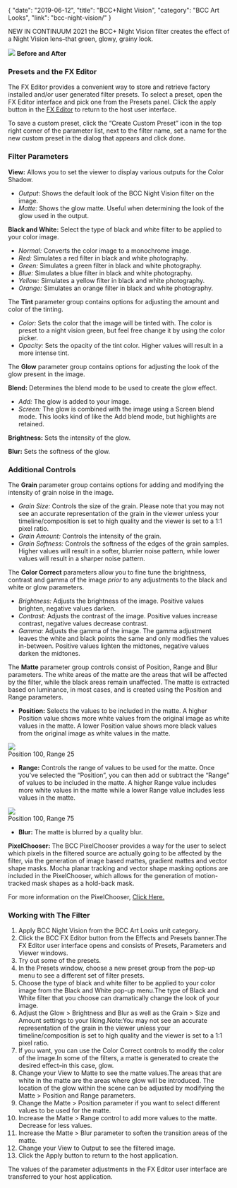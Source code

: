{
"date": "2019-06-12",
"title": "BCC+Night Vision",
"category": "BCC Art Looks",
"link": "bcc-night-vision/"
}

 
   
NEW IN CONTINUUM 2021 the BCC+ Night Vision filter creates the effect of a Night Vision lens–that green, glowy, grainy look. 


![](https://borisfx-com-res.cloudinary.com/image/upload//documentation/continuum/uploads/2020/10/Image_317.png) **Before and After**  

### Presets and the FX Editor


The FX Editor provides a convenient way to store and retrieve factory installed and/or user generated filter presets. To select a preset, open the FX Editor interface and pick one from the Presets panel. Click the apply button in the [FX Editor](/documentation/continuum/bcc-fx-editor) to return to the host user interface. 


To save a custom preset, click the “Create Custom Preset” icon in the top right corner of the parameter list, next to the filter name, set a name for the new custom preset in the dialog that appears and click done. 


### Filter Parameters


**View:** Allows you to set the viewer to display various outputs for the Color Shadow.


* *Output*: Shows the default look of the BCC Night Vision filter on the image.
* *Matte:* Shows the glow matte. Useful when determining the look of the glow used in the output.


**Black and White:** Select the type of black and white filter to be applied to your color image.


* *Normal:* Converts the color image to a monochrome image.
* *Red:* Simulates a red filter in black and white photography.
* *Green:* Simulates a green filter in black and white photography.
* *Blue:* Simulates a blue filter in black and white photography.
* *Yellow:* Simulates a yellow filter in black and white photography.
* *Orange:* Simulates an orange filter in black and white photography.


The **Tint** parameter group contains options for adjusting the amount and color of the tinting.


* *Color:* Sets the color that the image will be tinted with. The color is preset to a night vision green, but feel free change it by using the color picker.
* *Opacity:* Sets the opacity of the tint color. Higher values will result in a more intense tint.


The **Glow** parameter group contains options for adjusting the look of the glow present in the image.


**Blend:** Determines the blend mode to be used to create the glow effect.


* *Add:* The glow is added to your image.
* *Screen:* The glow is combined with the image using a Screen blend mode. This looks kind of like the Add blend mode, but highlights are retained.


**Brightness:** Sets the intensity of the glow.


**Blur:** Sets the softness of the glow.


### Additional Controls


The **Grain** parameter group contains options for adding and modifying the intensity of grain noise in the image. 


* *Grain Size:* Controls the size of the grain. Please note that you may not see an accurate representation of the grain in the viewer unless your timeline/composition is set to high quality and the viewer is set to a 1:1 pixel ratio.
* *Grain Amount:* Controls the intensity of the grain.
* *Grain Softness:* Controls the softness of the edges of the grain samples. Higher values will result in a softer, blurrier noise pattern, while lower values will result in a sharper noise pattern.


The **Color Correct** parameters allow you to fine tune the brightness, contrast and gamma of the image *prior* to any adjustments to the black and white or glow parameters.


* *Brightness:* Adjusts the brightness of the image. Positive values brighten, negative values darken.
* *Contrast:* Adjusts the contrast of the image. Positive values increase contrast, negative values decrease contrast.
* *Gamma:* Adjusts the gamma of the image. The gamma adjustment leaves the white and black points the same and only modifies the values in-between. Positive values lighten the midtones, negative values darken the midtones.


The **Matte** parameter group controls consist of Position, Range and Blur parameters. The white areas of the matte are the areas that will be affected by the filter, while the black areas remain unaffected. The matte is extracted based on luminance, in most cases, and is created using the Position and Range parameters.


* **Position:** Selects the values to be included in the matte. A higher Position value shows more white values from the original image as white values in the matte. A lower Position value shows more black values from the original image as white values in the matte.


![](https://borisfx-com-res.cloudinary.com/image/upload//documentation/continuum/uploads/2020/10/Image_172.png)   
Position 100, Range 25   

* **Range:** Controls the range of values to be used for the matte. Once you’ve selected the “Position”, you can then add or subtract the “Range” of values to be included in the matte. A higher Range value includes more white values in the matte while a lower Range value includes less values in the matte.


![](https://borisfx-com-res.cloudinary.com/image/upload//documentation/continuum/uploads/2020/10/Image_174.png)   
Position 100, Range 75 
* **Blur:** The matte is blurred by a quality blur.


**PixelChooser:**  The BCC PixelChooser provides a way for the user to select which pixels in the filtered source are actually going to be affected by the filter, via the generation of image based mattes, gradient mattes and vector shape masks. Mocha planar tracking and vector shape masking options are included in the PixelChooser, which allows for the generation of motion-tracked mask shapes as a hold-back mask. 


For more information on the PixelChooser, [Click Here.﻿](/documentation/continuum/)


### Working with The Filter


1. Apply BCC Night Vision from the BCC Art Looks unit category.
2. Click the BCC FX Editor button from the Effects and Presets banner.The FX Editor user interface opens and consists of Presets, Parameters and Viewer windows.
3. Try out some of the presets.
4. In the Presets window, choose a new preset group from the pop-up menu to see a different set of filter presets.
5. Choose the type of black and white filter to be applied to your color image from the Black and White pop-up menu.The type of Black and White filter that you choose can dramatically change the look of your image.
6. Adjust the Glow > Brightness and Blur as well as the Grain > Size and Amount settings to your liking.Note:You may not see an accurate representation of the grain in the viewer unless your timeline/composition is set to high quality and the viewer is set to a 1:1 pixel ratio.
7. If you want, you can use the Color Correct controls to modify the color of the image.In some of the filters, a matte is generated to create the desired effect–in this case, glow.
8. Change your View to Matte to see the matte values.The areas that are white in the matte are the areas where glow will be introduced. The location of the glow within the scene can be adjusted by modifying the Matte > Position and Range parameters.
9. Change the Matte > Position parameter if you want to select different values to be used for the matte.
10. Increase the Matte > Range control to add more values to the matte. Decrease for less values.
11. Increase the Matte > Blur parameter to soften the transition areas of the matte.
12. Change your View to Output to see the filtered image.
13. Click the Apply button to return to the host application.


The values of the parameter adjustments in the FX Editor user interface are transferred to your host application.



 